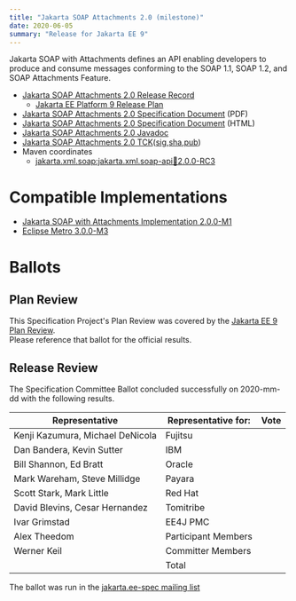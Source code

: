 ```yaml
---
title: "Jakarta SOAP Attachments 2.0 (milestone)"
date: 2020-06-05
summary: "Release for Jakarta EE 9"
---
```

Jakarta SOAP with Attachments defines an API enabling developers to produce
and consume messages conforming to the SOAP 1.1, SOAP 1.2, and SOAP Attachments Feature.

* [Jakarta SOAP Attachments 2.0 Release Record](https://projects.eclipse.org/projects/ee4j.jaxws/releases/2.0-jakarta-soap-attachments)
  * [Jakarta EE Platform 9 Release Plan](https://eclipse-ee4j.github.io/jakartaee-platform/jakartaee9/JakartaEE9ReleasePlan)
* [Jakarta SOAP Attachments 2.0 Specification Document](./soap-spec-2.0-RC3.pdf) (PDF)
* [Jakarta SOAP Attachments 2.0 Specification Document](./soap-spec-2.0-RC3.html) (HTML)
* [Jakarta SOAP Attachments 2.0 Javadoc](./apidocs)
* [Jakarta SOAP Attachments 2.0 TCK]()([sig](),[sha](),[pub]())
* Maven coordinates
  * [jakarta.xml.soap:jakarta.xml.soap-api:jar:2.0.0-RC3](https://search.maven.org/artifact/jakarta.xml.soap/jakarta.xml.soap-api/2.0.0-RC3/jar)


# Compatible Implementations

* [Jakarta SOAP with Attachments Implementation 2.0.0-M1](https://repo1.maven.org/maven2/com/sun/xml/messaging/saaj/saaj-impl/2.0.0-M1/saaj-impl-2.0.0-M1.jar)
* [Eclipse Metro 3.0.0-M3](https://repo1.maven.org/maven2/org/glassfish/metro/metro-standalone/3.0.0-M2/metro-standalone-3.0.0-M2.zip)

# Ballots

## Plan Review

[//]: # (For Jakarta EE 9, the Platform Plan Review covered 95% of the Specification Projects.  For those Projects, just use the following statement in this Plan Review section:)

This Specification Project's Plan Review was covered by the [Jakarta EE 9 Plan Review](https://jakarta.ee/specifications/platform/9/).  
Please reference that ballot for the official results.

[//]: # (If your Project was required to do a standalone Plan Review...  You'll need to perform an official Plan Review ballot and record the results here.)

## Release Review

The Specification Committee Ballot concluded successfully on 2020-mm-dd with the following results.

| Representative                                 | Representative for: | Vote |
|------------------------------------------------|---------------------|------|
| Kenji Kazumura, Michael DeNicola               | Fujitsu             |      |
| Dan Bandera, Kevin Sutter                      | IBM                 |      |
| Bill Shannon, Ed Bratt                         | Oracle              |      |
| Mark Wareham, Steve Millidge                   | Payara              |      |
| Scott Stark, Mark Little                       | Red Hat             |      |
| David Blevins, Cesar Hernandez                 | Tomitribe           |      |
| Ivar Grimstad                                  | EE4J PMC            |      |
| Alex Theedom                                   | Participant Members |      |
| Werner Keil                                    | Committer Members   |      |
|                                                | Total               |      |

The ballot was run in the [jakarta.ee-spec mailing list]()
